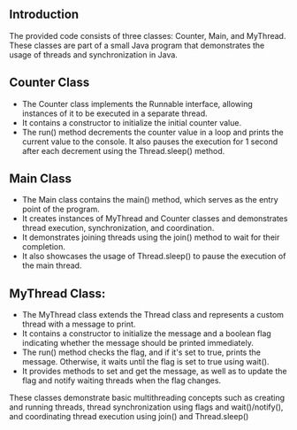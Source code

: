## Introduction
The provided code consists of three classes: Counter, Main, and MyThread. These classes are part of a small Java program that demonstrates the usage of threads and synchronization in Java.

## Counter Class
- The Counter class implements the Runnable interface, allowing instances of it to be executed in a separate thread.
- It contains a constructor to initialize the initial counter value.
- The run() method decrements the counter value in a loop and prints the current value to the console. It also pauses the execution for 1 second after each decrement using the Thread.sleep() method.

## Main Class
- The Main class contains the main() method, which serves as the entry point of the program.
- It creates instances of MyThread and Counter classes and demonstrates thread execution, synchronization, and coordination.
- It demonstrates joining threads using the join() method to wait for their completion.
- It also showcases the usage of Thread.sleep() to pause the execution of the main thread.

## MyThread Class:
- The MyThread class extends the Thread class and represents a custom thread with a message to print.
- It contains a constructor to initialize the message and a boolean flag indicating whether the message should be printed immediately.
- The run() method checks the flag, and if it's set to true, prints the message. Otherwise, it waits until the flag is set to true using wait().
- It provides methods to set and get the message, as well as to update the flag and notify waiting threads when the flag changes.

These classes demonstrate basic multithreading concepts such as creating and running threads, thread synchronization using flags and wait()/notify(), and coordinating thread execution using join() and Thread.sleep()
